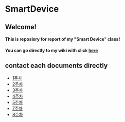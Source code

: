 SmartDevice
=========
Welcome!
----------
#### This is reposiory for report of my "Smart Device" class!   
#### You can go directly to my wiki with click [here][wiki]
## contact each documents directly
* [1주차][1]
* [2주차][2]
* [3주차][3]
* [4주차][4]
* [5주차][5]
* [7주차][6]
* [8주차][7]














[wiki]: https://github.com/KimIl0207/SmartDevice/wiki
[1]: https://github.com/KimIl0207/SmartDevice/wiki/1%EC%A3%BC%EC%B0%A8-%E2%80%90-%EC%8A%A4%EB%A7%88%ED%8A%B8-%EB%94%94%EB%B0%94%EC%9D%B4%EC%8A%A4(Smart-Deivce)%EB%9E%80%3F
[2]: https://github.com/KimIl0207/SmartDevice/wiki/2%EC%A3%BC%EC%B0%A8%E2%80%90%EA%B8%B0%EB%B3%B8-%EC%85%8B%EC%97%85-%EB%B0%8F-%EA%B0%84%EB%8B%A8%ED%95%9C-%EC%8B%A4%EC%8A%B5
[3]: https://github.com/KimIl0207/SmartDevice/wiki/3%EC%A3%BC%EC%B0%A8-%E2%80%90-LED-%EC%A0%90%EB%93%B1-%EC%8B%A4%EC%8A%B5
[4]: https://github.com/KimIl0207/SmartDevice/wiki/4%EC%A3%BC%EC%B0%A8%E2%80%90%EB%B8%94%EB%A3%A8%ED%88%AC%EC%8A%A4-%ED%86%B5%EC%8B%A0%EC%9D%84-%EC%9D%B4%EC%9A%A9%ED%95%9C-RGB-LED-%EC%A0%90%EB%93%B1
[5]: https://github.com/KimIl0207/SmartDevice/wiki/5%EC%A3%BC%EC%B0%A8-%E2%80%90-%EC%9B%B9-%EC%84%9C%EB%B2%84%EB%A5%BC-%EC%9D%B4%EC%9A%A9%ED%95%9C-%EC%8B%A4%EC%8A%B5
[6]: https://github.com/KimIl0207/SmartDevice/wiki/7%EC%A3%BC%EC%B0%A8%E2%80%90%EC%9B%B9-%EC%84%9C%EB%B2%84-%EA%B5%AC%EC%B6%95-%EB%B0%8F-%ED%8F%AC%ED%8A%B8-%ED%8F%AC%EC%9B%8C%EB%94%A9
[7]: https://github.com/KimIl0207/SmartDevice/wiki/8%EC%A3%BC%EC%B0%A8%E2%80%90%EC%9B%B9%EC%84%9C%EB%B2%84-%EC%99%B8%EB%B6%80-%EC%A0%91%EC%86%8D-%EB%B0%8F-%EC%98%A8%EC%8A%B5%EB%8F%84-%EC%B8%A1%EC%A0%95-%EB%AA%A8%EB%93%88-%EC%8B%A4%EC%8A%B5
